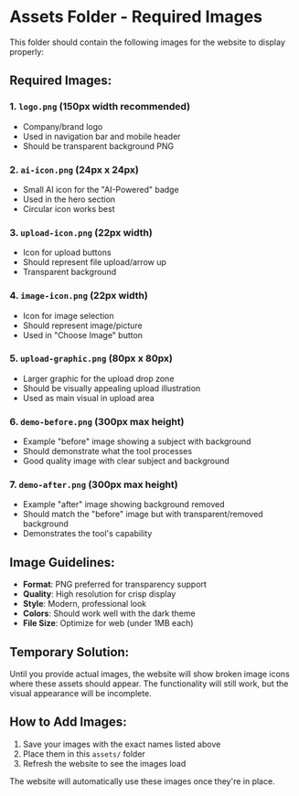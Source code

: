 # Assets Folder - Required Images

This folder should contain the following images for the website to display properly:

## Required Images:

### 1. `logo.png` (150px width recommended)
- Company/brand logo
- Used in navigation bar and mobile header
- Should be transparent background PNG

### 2. `ai-icon.png` (24px x 24px)
- Small AI icon for the "AI-Powered" badge
- Used in the hero section
- Circular icon works best

### 3. `upload-icon.png` (22px width)
- Icon for upload buttons
- Should represent file upload/arrow up
- Transparent background

### 4. `image-icon.png` (22px width)
- Icon for image selection
- Should represent image/picture
- Used in "Choose Image" button

### 5. `upload-graphic.png` (80px x 80px)
- Larger graphic for the upload drop zone
- Should be visually appealing upload illustration
- Used as main visual in upload area

### 6. `demo-before.png` (300px max height)
- Example "before" image showing a subject with background
- Should demonstrate what the tool processes
- Good quality image with clear subject and background

### 7. `demo-after.png` (300px max height)
- Example "after" image showing background removed
- Should match the "before" image but with transparent/removed background
- Demonstrates the tool's capability

## Image Guidelines:

- **Format**: PNG preferred for transparency support
- **Quality**: High resolution for crisp display
- **Style**: Modern, professional look
- **Colors**: Should work well with the dark theme
- **File Size**: Optimize for web (under 1MB each)

## Temporary Solution:

Until you provide actual images, the website will show broken image icons where these assets should appear. The functionality will still work, but the visual appearance will be incomplete.

## How to Add Images:

1. Save your images with the exact names listed above
2. Place them in this `assets/` folder
3. Refresh the website to see the images load

The website will automatically use these images once they're in place.